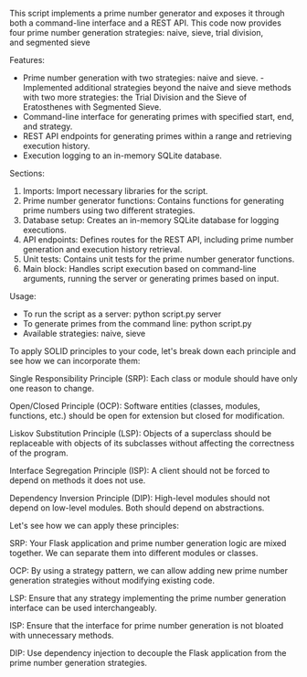 This script implements a prime number generator and exposes it through both a command-line interface and a REST API.
This code now provides four prime number generation strategies: naive, sieve, trial division, and segmented sieve


Features:
- Prime number generation with two strategies: naive and sieve.
-Implemented additional strategies beyond the naive and sieve methods
with two more strategies: the Trial Division and the Sieve of Eratosthenes with Segmented Sieve.
- Command-line interface for generating primes with specified start, end, and strategy.
- REST API endpoints for generating primes within a range and retrieving execution history.
- Execution logging to an in-memory SQLite database.

Sections:
1. Imports: Import necessary libraries for the script.
2. Prime number generator functions: Contains functions for generating prime numbers using two different strategies.
3. Database setup: Creates an in-memory SQLite database for logging executions.
4. API endpoints: Defines routes for the REST API, including prime number generation and execution history retrieval.
5. Unit tests: Contains unit tests for the prime number generator functions.
6. Main block: Handles script execution based on command-line arguments, running the server or generating primes based on input.

Usage:
- To run the script as a server: python script.py server
- To generate primes from the command line: python script.py <start> <end> <strategy>
- Available strategies: naive, sieve

To apply SOLID principles to your code, let's break down each principle and see how we can incorporate them:

Single Responsibility Principle (SRP): Each class or module should have only one reason to change.

Open/Closed Principle (OCP): Software entities (classes, modules, functions, etc.) should be open for extension but closed for modification.

Liskov Substitution Principle (LSP): Objects of a superclass should be replaceable with objects of its subclasses without affecting the correctness of the program.

Interface Segregation Principle (ISP): A client should not be forced to depend on methods it does not use.

Dependency Inversion Principle (DIP): High-level modules should not depend on low-level modules. Both should depend on abstractions.

Let's see how we can apply these principles:

SRP: Your Flask application and prime number generation logic are mixed together. We can separate them into different modules or classes.

OCP: By using a strategy pattern, we can allow adding new prime number generation strategies without modifying existing code.

LSP: Ensure that any strategy implementing the prime number generation interface can be used interchangeably.

ISP: Ensure that the interface for prime number generation is not bloated with unnecessary methods.

DIP: Use dependency injection to decouple the Flask application from the prime number generation strategies.